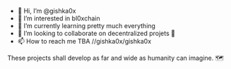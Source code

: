 - 👋 Hi, I’m @gishka0x
- 👀 I’m interested in bl0xchain
- 🌱 I’m currently learning pretty much everything
- 💞️ I’m looking to collaborate on decentralized projets 👀
- 📫 How to reach me TBA
//gishka0x/gishka0x 

These projects shall develop as far and wide as humanity can imagine. 🗺
